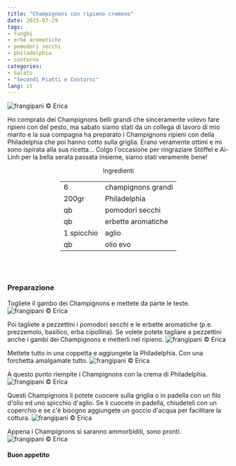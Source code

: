 ```yaml
---
title: "Champignons con ripieno cremoso"
date: 2015-07-29
tags:
- funghi
- erbe aromatiche
- pomodori secchi
- philadelphia
- contorno
categories:
- Salato
- "Secondi Piatti e Contorni"
lang: it
---
```

![](header.jpg "frangipani © Erica")

Ho comprato dei Champignons belli grandi che sinceramente volevo fare ripieni con del pesto, ma sabato siamo stati da un collega di lavoro di mio marito e la sua compagna ha preparato i Champignons ripieni con della Philadelphia che poi hanno cotto sulla griglia. Erano veramente ottimi e mi sono ispirata alla sua ricetta... Colgo l'occasione per ringraziare Stöffel e Ai-Linh per la bella serata passata insieme, siamo stati veramente bene!


<div id="wrapper" style="text-align: center">
  <div id="yourdiv" style="display: inline-block;">
    <div class="ingredients">
      <div class="ingredients-title">Ingredienti</div>
      <table>
        <tbody>
          <tr>
            <td>6</td>
            <td>champignons grandi</td>
          </tr>
          <tr>
            <td>200gr</td>
            <td>Philadelphia</td>
          </tr>
          <tr>
            <td>qb</td>
            <td>pomodori secchi</td>
          </tr>
          <tr>
            <td>qb</td>
            <td>erbette aromatiche</td>
          </tr>
          <tr>
            <td>1 spicchio</td>
            <td>aglio</td>
          </tr>
          <tr>
            <td>qb</td>
            <td>olio evo</td>
          </tr>
        </tbody>
      </table>
      <br></br>
    </div>
  </div>
</div>


<h3>
  <font color="grey">
    <i class="fa fa-cogs"></i>
  </font> Preparazione
</h3>

Togliete il gambo dei Champignons e mettete da parte le teste.
![](funghi.jpg "frangipani © Erica")

Poi tagliete a pezzettini i pomodori secchi e le erbette aromatiche (p.e. prezzemolo, basilico, erba cipollina). Se volete potete tagliare a pezzettini anche i gambi dei Champignons e metterli nel ripieno.
![](erbette.jpg "frangipani © Erica")

Mettete tutto in una coppetta e aggiungete la Philadelphia. Con una forchetta amalgamate tutto.
![](ripieno.jpg "frangipani © Erica")

A questo punto riempite i Champignons con la crema di Philadelphia.
![](ripieni.jpg "frangipani © Erica")

Questi Champignons li potete cuocere sulla griglia o in padella con un filo d'olio ed uno spicchio d'aglio. Se li cuocete in padella, chiudeteli con un coperchio e se c'è bisogno aggiungete un goccio d'acqua per facilitare la cottura. 
![](padella.jpg "frangipani © Erica")

Appena i Champignons si saranno ammorbiditi, sono pronti.
![](risultato.jpg "frangipani © Erica")


<h4>Buon appetito
  <font color="red">
    <i class="fa fa-smile-o"></i>
  </font>
</h4>